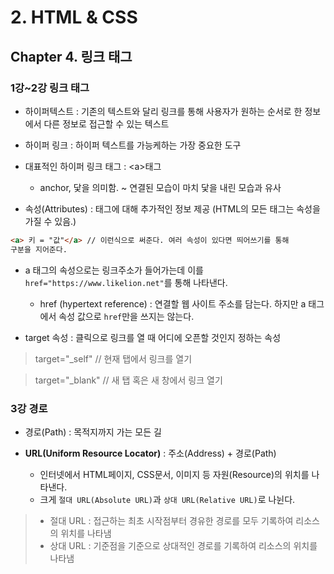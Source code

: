 # 2. HTML & CSS

## Chapter 4. 링크 태그

### 1강~2강 링크 태그

- 하이퍼텍스트 : 기존의 텍스트와 달리 링크를 통해 사용자가 원하는 순서로 한 정보에서 다른 정보로 접근할 수 있는 텍스트

- 하이퍼 링크 : 하이퍼 텍스트를 가능케하는 가장 중요한 도구

- 대표적인 하이퍼 링크 태그 : \<a>태그

  - anchor, 닻을 의미함. ~ 연결된 모습이 마치 닻을 내린 모습과 유사

- 속성(Attributes) : 태그에 대해 추가적인 정보 제공 (HTML의 모든 태그는 속성을 가질 수 있음.)

```html
<a> 키 = "값"</a> // 이런식으로 써준다. 여러 속성이 있다면 띄어쓰기를 통해
구분을 지어준다.
```

- a 태그의 속성으로는 링크주소가 들어가는데 이를 `href="https://www.likelion.net"`를 통해 나타낸다.

  - href (hypertext reference) : 연결할 웹 사이트 주소를 담는다.
    하지만 a 태그에서 속성 값으로 `href`만을 쓰지는 않는다.

- target 속성 : 클릭으로 링크를 열 때 어디에 오픈할 것인지 정하는 속성

> target="\_self" // 현재 탭에서 링크를 열기

> target="\_blank" // 새 탭 혹은 새 창에서 링크 열기

### 3강 경로

- 경로(Path) : 목적지까지 가는 모든 길

- **URL(Uniform Resource Locator)** : 주소(Address) + 경로(Path)

  - 인터넷에서 HTML페이지, CSS문서, 이미지 등 자원(Resource)의 위치를 나타낸다.
  - 크게 `절대 URL(Absolute URL)`과 `상대 URL(Relative URL)`로 나뉜다.

> - 절대 URL : 접근하는 최초 시작점부터 경유한 경로를 모두 기록하여 리소스의 위치를 나타냄
> - 상대 URL : 기준점을 기준으로 상대적인 경로를 기록하여 리소스의 위치를 나타냄

